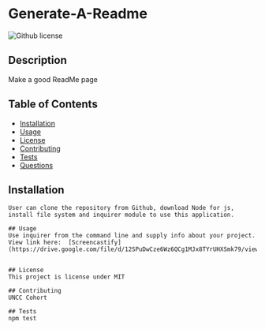 # Generate-A-Readme
  ![Github license](http://img.shields.io/badge/license-MIT-blue.svg)

  ## Description 
  Make a good ReadMe page

  ## Table of Contents
  * [Installation](#installation)
  * [Usage](#usage)
  * [License](#license)
  * [Contributing](#contributing)
  * [Tests](#tests)
  * [Questions](#questions)
  

  ## Installation 
    User can clone the repository from Github, download Node for js, install file system and inquirer module to use this application. 

    ## Usage 
    Use inquirer from the command line and supply info about your project.  
    View link here:  [Screencastify](https://drive.google.com/file/d/12SPuDwCze6Wz6QCg1MJx8TYrUHXSmk79/view).


    ## License 
    This project is license under MIT

    ## Contributing 
    UNCC Cohort

    ## Tests
    npm test
  